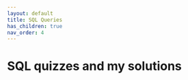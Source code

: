 ```yaml
---
layout: default
title: SQL Queries
has_children: true
nav_order: 4
---
```


# SQL quizzes and my solutions
